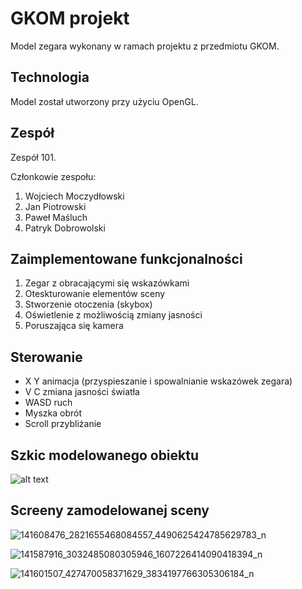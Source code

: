 # GKOM projekt

Model zegara wykonany w ramach projektu z przedmiotu GKOM.

## Technologia

Model został utworzony przy użyciu OpenGL.

## Zespół

Zespół 101.

Członkowie zespołu:
1. Wojciech Moczydłowski
2. Jan Piotrowski
3. Paweł Maśluch
4. Patryk Dobrowolski


## Zaimplementowane funkcjonalności
1.  Zegar z obracającymi się wskazówkami
2.  Oteskturowanie elementów sceny
3.  Stworzenie otoczenia (skybox)
4.  Oświetlenie z możliwością zmiany jasności
5.  Poruszająca się kamera


## Sterowanie
* X Y animacja (przyspieszanie i spowalnianie wskazówek zegara)
* V C zmiana jasności światła
* WASD ruch
* Myszka obrót
* Scroll przybliżanie


## Szkic modelowanego obiektu

![alt text](https://preview.free3d.com/img/2019/05/2174906136786896580/zfmgurq1-900.jpg)


## Screeny zamodelowanej sceny

![141608476_2821655468084557_4490625424785629783_n](/uploads/46f8143f5e569c719ded2f312ca899c8/141608476_2821655468084557_4490625424785629783_n.png)

![141587916_3032485080305946_1607226414090418394_n](/uploads/d1b6722f12bd237f9a2f7c49e238dc80/141587916_3032485080305946_1607226414090418394_n.png)

![141601507_427470058371629_3834197766305306184_n](/uploads/b3a9bcb31b758e0220f0d4430019e375/141601507_427470058371629_3834197766305306184_n.png)






